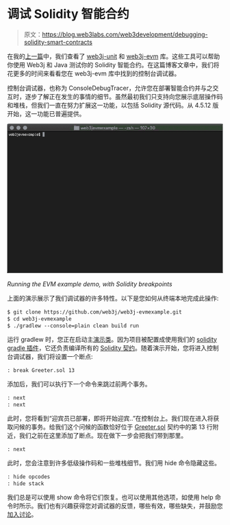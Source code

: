 # 调试 Solidity 智能合约

> 原文：<https://blog.web3labs.com/web3development/debugging-solidity-smart-contracts>

在我的[上一篇](https://blog.web3labs.com/how-to-test-ethereum-smart-contracts)中，我们查看了 [web3j-unit](https://github.com/web3j/web3j-unit) 和 [web3j-evm](https://github.com/web3j/web3j-evm) 库。这些工具可以帮助你使用 Web3j 和 Java 测试你的 Solidity 智能合约。在这篇博客文章中，我们将花更多的时间来看看您在 web3j-evm 库中找到的控制台调试器。

控制台调试器，也称为 ConsoleDebugTracer，允许您在部署智能合约并与之交互时，逐步了解正在发生的事情的细节。虽然最初我们只支持向您展示底层操作码和堆栈，但我们一直在努力扩展这一功能，以包括 Solidity 源代码。从 4.5.12 版开始，这一功能已普遍提供。

![Running the EVM example demo, with Solidity breakpoints](img/2eb95db6867217c5551d496177aa350c.png)

*Running the EVM example demo, with Solidity breakpoints*

上面的演示展示了我们调试器的许多特性。以下是您如何从终端本地完成此操作:

```
$ git clone https://github.com/web3j/web3j-evmexample.git
$ cd web3j-evmexample
$ ./gradlew --console=plain clean build run
```

运行 gradlew 时，您正在启动主[演示类](https://github.com/web3j/web3j-evmexample/blob/master/src/main/java/org/web3j/web3jevmexample/Demo.java)。因为项目被配置成使用我们的 [solidity gradle 插件](https://github.com/web3j/web3j-gradle-plugin)，它还负责编译所有的 [Solidity 契约](https://github.com/web3j/web3j-evmexample/tree/master/src/main/solidity)。随着演示开始，您将进入控制台调试器，我们将设置一个断点:

```
: break Greeter.sol 13

```

添加后，我们可以执行下一个命令来跳过前两个事务。

```
: next
: next
```

此时，您将看到“迎宾员已部署，即将开始迎宾..”在控制台上。我们现在进入将获取问候的事务。给我们这个问候的函数恰好位于 [Greeter.sol](https://github.com/web3j/web3j-evmexample/blob/master/src/main/solidity/Greeter.sol) 契约中的第 13 行附近，我们之前在这里添加了断点。现在做下一步会把我们带到那里。

```
: next
```

此时，您会注意到许多低级操作码和一些堆栈细节。我们用 hide 命令隐藏这些。

```
: hide opcodes
: hide stack
```

我们总是可以使用 show 命令将它们恢复。也可以使用其他选项，如使用 help 命令时所示。我们也有兴趣获得您对调试器的反馈，哪些有效，哪些缺失，并鼓励您[加入讨论](https://community.web3labs.com/)。